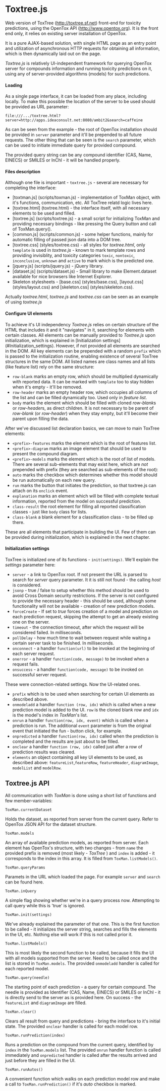 
Toxtree.js
==========

Web version of ToxTree (http://toxtree.sf.net) front-end for toxicity predictions, using the OpenTox API (http://www.opentox.org). It is the front end only, it relies on existing server installation of OpenTox.

It is a pure AJAX-based solution, with single HTML page as an entry point and utilization of asynchronous HTTP requests for obtaining all information, which is then dynamically laid out on the page.

*Toxtree.js* is relatively UI-independent framework for querying OpenTox server for compounds information and running toxicity predictions on it, using any of server-provided algorithms (models) for such predictions.


#### Loading

As a single page interface, it can be loaded from any place, including locally. To make this possible the location of the server to be used should be provided as URL parameter:

```
file:///.../toxtree.html?server=http://apps.ideaconsult.net:8080/ambit2&search=caffeine
```

As can be seen from the example - the root of OpenTox installation should be provided in `server` parameter and it'll be prepended to all future requests. The other thing that can be seen is the `search` parameter, which can be used to initiate immediate query for provided compound.

The provided query string can be any compound identifier (CAS, Name, EINECS) or SMILES or InChl - it will be handled properly.

#### Files description

Although one file is important - `toxtree.js` - several are necessary for completing the interface:

- [toxtman.js] (scripts/toxman.js) - implementation of ToxMan object, with it's functions, communication, etc. All ToxTree relatd logic lives here.
- [toxtree.html] (toxtree.html) - the interface itself, with all necessary elements to be used and filled.
- [toxtree.js] (scripts/toxtree.js) - a small script for initializing ToxMan and providing necessary bindings - like pressing the Query button and call of ToxMan.query().
- [common.js] (scripts/common.js) - some helper functions, mainly for automatic filling of passed json data into a DOM tree.
- [toxtree.css] (styles/toxtree.css) - all styles for *toxtree.html*, only `template` is used in *toxtree.js* - known to mark template rows and providing invisiblity, and toxicity categories `toxic`, `nontoxic`, `inconclusive`, `unknown` and `active` to mark which is the predicted one.
- [jquery.js] (scripts/jquery.js) - jQuery library.
- [dataset.js] (scripts/dataset.js) - Small library to make Element.dataset available for nice browsers like Internet Explorer.
- Skeleton stylesheets - [base.css] (styles/base.css), [layout.css] (styles/layout.css) and [skeleton.css] (styles/skeleton.css).

Actually *toxtree.html*, *toxtree.js* and *toxtree.css* can be seen as an example of using *toxtree.js*

#### Configure UI elements

To achieve it's UI independency *Toxtree.js* relies on certain structure of the HTML that includes it and it "navigates" in it, searching for elements with certain classes. All elements can be manually provided to *Toxtree.js* upon initialization, which is explained in [Initialization settings] (#Initialization_settings). However, if not provided all elements are searched in the DOM. All key elements can be prepended with a random `prefix` which is passed to the initialization routine, enabling existence of several ToxTree structures in the same DOM. All listed names are class names and all lists (like feature list) rely on the same structure:

- `row-blank` marks an empty row, which should be multiplied dynamically with reported data. It can be marked with `template` too to stay hidden when it's empty - it'll be removed.
- `row-header` marks an empty header row, which occupies all columns of the list and can be filled dynamically too. Used only in *feature list*.
- `body` marks the element which should be filled with cloned *row-blank*s or *row-header*s, as direct children. It is not necessary to be parent of *row-blank* (or *row-header*) when they stay empty, but it'll become their parent upon filling the data.

After we've discussed list declaration basics, we can move to main ToxTree elements:

- `<prefix>-features` marks the element which is the root of features list.
- `<prefix>-diagram` marks an image element that should be used to present the compound diagram.
- `<prefix>-models` marks the element which is the root of list of models. There are several sub-elements that may exist here, which are *not* prepended with prefix (they are searched as sub-elements of the root):
- `auto` marks the checkbox which determines whether this model should be run automatically on each new query.
- `run` marks the button that initiates the prediction, so that toxtree.js can attach on its `onclick` event.
- `explanation` marks an element which will be filled with complete textual information, reported from the model on successful prediction.
- `class-result` the root element for filling all reported classification classes - just like `body` class for lists.
- `class-blank` a blank element for a classification class - to be filled up there.

These are all elements that participate in building the UI. Few of them can be provided during initialization, which is explained in the next chapter.

#### Initialization settings

ToxTree is initialized one of its functions - `init(settings)`. We'll explain the *settings* parameter here:

- `server` - a link to OpenTox root. If not present the URL is parsed to search for *server* query parameter. It it is still not found - the calling *host* is considered.
- `jsonp` - true / false to setup whether this method should be used to avoid Cross Domain security restrictions. If the server is not configured to provide the necessary header - this should be used, although some functionality will not be available - creation of new prediction models.
- `forceCreate` - If set to *true* forces creation of a model and prediction on each prediction request, skipping the attempt to get an already existing one on the server.
- `timeout` - the connection timeout, after which the request will be considered failed. In milliseconds.
- `pollDelay` - how much time to wait between request while waiting a certain server task to be finished. In milliseconds.
- `onconnect` - a handler `function(url)` to be invoked at the beginning of each server request.
- `onerror` - a handler `function(code, message)` to be invoked when a request fails.
- `onsuccess` - a handler `function(code, message)` to be invoked on successful server request.

These were connection-related settings. Now the UI-related ones.

- `prefix` which is to be used when searching for certain UI elements as described above.
- `onmodeladd` a handler `function (row, idx)` which is called when a new prediction model is added to the UI. `row` is the cloned blank row and `idx` is the model's index in *ToxMan*'s list.
- `onrun` a handler `function(row, idx, event)` which is called when a prediction is run. The additional `event` parameter is from the original event that initiated the fun - button click, for example.
- `onpredicted` a handler `function(row, idx)` called when the prediction is completed and the results are just about to be filled.
- `onclear` a handler `function (row, idx)` called just after a row of prediction results was cleared.
- `elements` an object containing all key UI elements to be used, as described above: `featureList`,`featureRow`, `featureHeader`, `diagramImage`, `modelList` and `modelRow`.


Toxtree.js API
--------------

All communication with *ToxMan* is done using a short list of functions and few member-variables:

```
ToxMan.currentDataset
```

Holds the dataset, as reported from server from the current query. Refer to OpenTox JSON API for the dataset structure.

```
ToxMan.models
```

An array of available prediction models, as reported from server. Each element has OpenTox's structure, with two changes - from `name` the provided prefix is removed (most likely - *ToxTree* ) and `index` is added - it corresponds to the index in this array.
It is filled from `ToxMan.listModels()`.

```
ToxMan.queryParams
```

Paramets in the URL which loaded the page. For example `server` and `search` can be found here.

```
ToxMan.inQuery
```

A simple flag showing whether we're in a query process now. Attempting to call query while this is 'true' is ignored.

```
ToxMan.init(settings)
```

We've already explained the parameter of that one. This is the first function to be called - it initializes the server string, searches and fills the elements in the UI, etc. Nothing else will work if this is not called prior it.

```
ToxMan.listModels()
```

This is most likely the second function to be called, because it fills the UI with all models supported from the server. Need to be called once and the list is stored in `ToxMan.models`. The provided `onmodeladd` handler is called for each reported model.

```
ToxMan.query(needle)
```

The starting point of each prediction - a query for certain compound. The needle is provided as Identifier (CAS, Name, EINECS) or SMILES or InChl - it is directly send to the server as is provided here. On success - the `featureList` and `diagramImage` are filled.

```
ToxMan.clear()
```

Clears all result from query and predictions - bring the interface to it's initial state. The provided `onclear` handler is called for each model row.

```
ToxMan.runPrediction(index)
```

Runs a prediction on the compound from the current query, identified by `index` in the `ToxMan.models` list. The provided `onrun` handler function is called immediately and `onpredicted` handler is called after the results arrived and just before they are filled in the UI.

```
ToxMan.runAutos()
```

A convenient function which walks on each prediction model row and make a call to `ToxMan.runPrediction()` if it's *auto* checkbox is marked.

